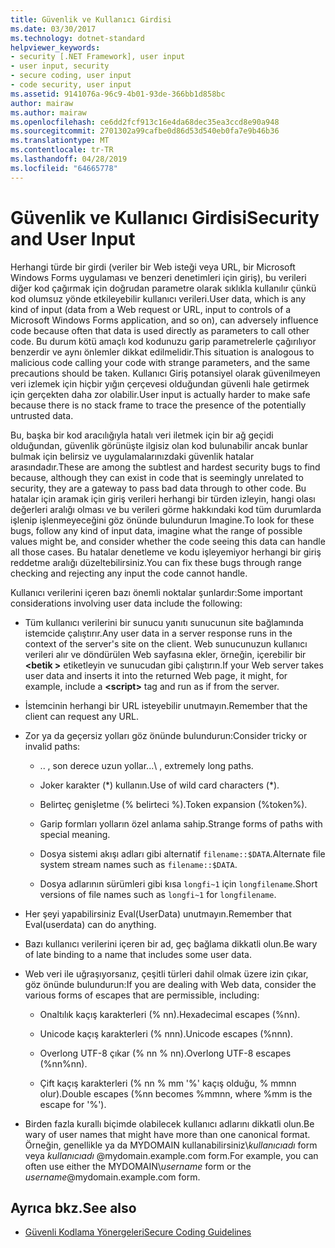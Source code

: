 ```yaml
---
title: Güvenlik ve Kullanıcı Girdisi
ms.date: 03/30/2017
ms.technology: dotnet-standard
helpviewer_keywords:
- security [.NET Framework], user input
- user input, security
- secure coding, user input
- code security, user input
ms.assetid: 9141076a-96c9-4b01-93de-366bb1d858bc
author: mairaw
ms.author: mairaw
ms.openlocfilehash: ce6dd2fcf913c16e4da68dec35ea3ccd8e90a948
ms.sourcegitcommit: 2701302a99cafbe0d86d53d540eb0fa7e9b46b36
ms.translationtype: MT
ms.contentlocale: tr-TR
ms.lasthandoff: 04/28/2019
ms.locfileid: "64665778"
---
```

# <a name="security-and-user-input"></a><span data-ttu-id="c1141-102">Güvenlik ve Kullanıcı Girdisi</span><span class="sxs-lookup"><span data-stu-id="c1141-102">Security and User Input</span></span>
<span data-ttu-id="c1141-103">Herhangi türde bir girdi (veriler bir Web isteği veya URL, bir Microsoft Windows Forms uygulaması ve benzeri denetimleri için giriş), bu verileri diğer kod çağırmak için doğrudan parametre olarak sıklıkla kullanılır çünkü kod olumsuz yönde etkileyebilir kullanıcı verileri.</span><span class="sxs-lookup"><span data-stu-id="c1141-103">User data, which is any kind of input (data from a Web request or URL, input to controls of a Microsoft Windows Forms application, and so on), can adversely influence code because often that data is used directly as parameters to call other code.</span></span> <span data-ttu-id="c1141-104">Bu durum kötü amaçlı kod kodunuzu garip parametrelerle çağırılıyor benzerdir ve aynı önlemler dikkat edilmelidir.</span><span class="sxs-lookup"><span data-stu-id="c1141-104">This situation is analogous to malicious code calling your code with strange parameters, and the same precautions should be taken.</span></span> <span data-ttu-id="c1141-105">Kullanıcı Giriş potansiyel olarak güvenilmeyen veri izlemek için hiçbir yığın çerçevesi olduğundan güvenli hale getirmek için gerçekten daha zor olabilir.</span><span class="sxs-lookup"><span data-stu-id="c1141-105">User input is actually harder to make safe because there is no stack frame to trace the presence of the potentially untrusted data.</span></span>  
  
 <span data-ttu-id="c1141-106">Bu, başka bir kod aracılığıyla hatalı veri iletmek için bir ağ geçidi olduğundan, güvenlik görünüşte ilgisiz olan kod bulunabilir ancak bunlar bulmak için belirsiz ve uygulamalarınızdaki güvenlik hatalar arasındadır.</span><span class="sxs-lookup"><span data-stu-id="c1141-106">These are among the subtlest and hardest security bugs to find because, although they can exist in code that is seemingly unrelated to security, they are a gateway to pass bad data through to other code.</span></span> <span data-ttu-id="c1141-107">Bu hatalar için aramak için giriş verileri herhangi bir türden izleyin, hangi olası değerleri aralığı olması ve bu verileri görme hakkındaki kod tüm durumlarda işlenip işlenmeyeceğini göz önünde bulundurun Imagine.</span><span class="sxs-lookup"><span data-stu-id="c1141-107">To look for these bugs, follow any kind of input data, imagine what the range of possible values might be, and consider whether the code seeing this data can handle all those cases.</span></span> <span data-ttu-id="c1141-108">Bu hatalar denetleme ve kodu işleyemiyor herhangi bir giriş reddetme aralığı düzeltebilirsiniz.</span><span class="sxs-lookup"><span data-stu-id="c1141-108">You can fix these bugs through range checking and rejecting any input the code cannot handle.</span></span>  
  
 <span data-ttu-id="c1141-109">Kullanıcı verilerini içeren bazı önemli noktalar şunlardır:</span><span class="sxs-lookup"><span data-stu-id="c1141-109">Some important considerations involving user data include the following:</span></span>  
  
- <span data-ttu-id="c1141-110">Tüm kullanıcı verilerini bir sunucu yanıtı sunucunun site bağlamında istemcide çalıştırır.</span><span class="sxs-lookup"><span data-stu-id="c1141-110">Any user data in a server response runs in the context of the server's site on the client.</span></span> <span data-ttu-id="c1141-111">Web sunucunuzun kullanıcı verileri alır ve döndürülen Web sayfasına ekler, örneğin, içerebilir bir  **\<betik >** etiketleyin ve sunucudan gibi çalıştırın.</span><span class="sxs-lookup"><span data-stu-id="c1141-111">If your Web server takes user data and inserts it into the returned Web page, it might, for example, include a **\<script>** tag and run as if from the server.</span></span>  
  
- <span data-ttu-id="c1141-112">İstemcinin herhangi bir URL isteyebilir unutmayın.</span><span class="sxs-lookup"><span data-stu-id="c1141-112">Remember that the client can request any URL.</span></span>  
  
- <span data-ttu-id="c1141-113">Zor ya da geçersiz yolları göz önünde bulundurun:</span><span class="sxs-lookup"><span data-stu-id="c1141-113">Consider tricky or invalid paths:</span></span>  
  
    - <span data-ttu-id="c1141-114">.. \, son derece uzun yollar.</span><span class="sxs-lookup"><span data-stu-id="c1141-114">..\ , extremely long paths.</span></span>  
  
    - <span data-ttu-id="c1141-115">Joker karakter (\*) kullanın.</span><span class="sxs-lookup"><span data-stu-id="c1141-115">Use of wild card characters (\*).</span></span>  
  
    - <span data-ttu-id="c1141-116">Belirteç genişletme (% belirteci %).</span><span class="sxs-lookup"><span data-stu-id="c1141-116">Token expansion (%token%).</span></span>  
  
    - <span data-ttu-id="c1141-117">Garip formları yolların özel anlama sahip.</span><span class="sxs-lookup"><span data-stu-id="c1141-117">Strange forms of paths with special meaning.</span></span>  
  
    - <span data-ttu-id="c1141-118">Dosya sistemi akışı adları gibi alternatif `filename::$DATA`.</span><span class="sxs-lookup"><span data-stu-id="c1141-118">Alternate file system stream names such as `filename::$DATA`.</span></span>  
  
    - <span data-ttu-id="c1141-119">Dosya adlarının sürümleri gibi kısa `longfi~1` için `longfilename`.</span><span class="sxs-lookup"><span data-stu-id="c1141-119">Short versions of file names such as `longfi~1` for `longfilename`.</span></span>  
  
- <span data-ttu-id="c1141-120">Her şeyi yapabilirsiniz Eval(UserData) unutmayın.</span><span class="sxs-lookup"><span data-stu-id="c1141-120">Remember that Eval(userdata) can do anything.</span></span>  
  
- <span data-ttu-id="c1141-121">Bazı kullanıcı verilerini içeren bir ad, geç bağlama dikkatli olun.</span><span class="sxs-lookup"><span data-stu-id="c1141-121">Be wary of late binding to a name that includes some user data.</span></span>  
  
- <span data-ttu-id="c1141-122">Web veri ile uğraşıyorsanız, çeşitli türleri dahil olmak üzere izin çıkar, göz önünde bulundurun:</span><span class="sxs-lookup"><span data-stu-id="c1141-122">If you are dealing with Web data, consider the various forms of escapes that are permissible, including:</span></span>  
  
    - <span data-ttu-id="c1141-123">Onaltılık kaçış karakterleri (% nn).</span><span class="sxs-lookup"><span data-stu-id="c1141-123">Hexadecimal escapes (%nn).</span></span>  
  
    - <span data-ttu-id="c1141-124">Unicode kaçış karakterleri (% nnn).</span><span class="sxs-lookup"><span data-stu-id="c1141-124">Unicode escapes (%nnn).</span></span>  
  
    - <span data-ttu-id="c1141-125">Overlong UTF-8 çıkar (% nn % nn).</span><span class="sxs-lookup"><span data-stu-id="c1141-125">Overlong UTF-8 escapes (%nn%nn).</span></span>  
  
    - <span data-ttu-id="c1141-126">Çift kaçış karakterleri (% nn % mm '%' kaçış olduğu, % mmnn olur).</span><span class="sxs-lookup"><span data-stu-id="c1141-126">Double escapes (%nn becomes %mmnn, where %mm is the escape for '%').</span></span>  
  
- <span data-ttu-id="c1141-127">Birden fazla kurallı biçimde olabilecek kullanıcı adlarını dikkatli olun.</span><span class="sxs-lookup"><span data-stu-id="c1141-127">Be wary of user names that might have more than one canonical format.</span></span> <span data-ttu-id="c1141-128">Örneğin, genellikle ya da MYDOMAIN kullanabilirsiniz\\*kullanıcıadı* form veya *kullanıcıadı* @mydomain.example.com form.</span><span class="sxs-lookup"><span data-stu-id="c1141-128">For example, you can often use either the MYDOMAIN\\*username* form or the *username*@mydomain.example.com form.</span></span>  
  
## <a name="see-also"></a><span data-ttu-id="c1141-129">Ayrıca bkz.</span><span class="sxs-lookup"><span data-stu-id="c1141-129">See also</span></span>

- [<span data-ttu-id="c1141-130">Güvenli Kodlama Yönergeleri</span><span class="sxs-lookup"><span data-stu-id="c1141-130">Secure Coding Guidelines</span></span>](../../../docs/standard/security/secure-coding-guidelines.md)
